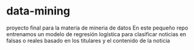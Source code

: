 # data-mining
proyecto final para la materia de mineria de datos
En este pequeño repo entrenamos un modelo de regresión logística para clasificar noticias en falsas o reales basado en los titulares y el contenido de la noticia
